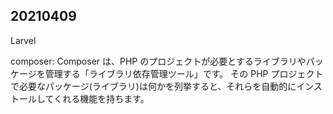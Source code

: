 ## 20210409
Larvel

composer: 
Composer は、PHP のプロジェクトが必要とするライブラリやパッケージを管理する「ライブラリ依存管理ツール」です。 その PHP プロジェクトで必要なパッケージ(ライブラリ)は何かを列挙すると、それらを自動的にインストールしてくれる機能を持ちます。